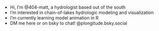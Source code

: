 -  Hi, I’m @404-matt, a hydrologist based out of the south
-  I’m interested in chain-of-lakes hydrologic modeling and visualization
-  I’m currently learning model animation in R
-  DM me here or on bsky to chat! @plongitude.bsky.social

<!---
404-matt/404-matt is a ✨ special ✨ repository because its `README.md` (this file) appears on your GitHub profile.
You can click the Preview link to take a look at your changes.
--->
